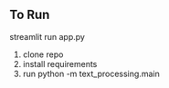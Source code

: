 ## To Run

streamlit run app.py

1. clone repo
2. install requirements
3. run python -m text_processing.main

